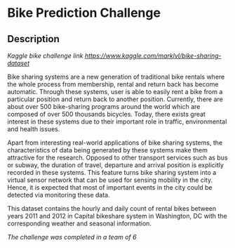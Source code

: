 # Bike Prediction Challenge

## Description

*Kaggle bike challenge link https://www.kaggle.com/marklvl/bike-sharing-dataset*

Bike sharing systems are a new generation of traditional bike rentals where the whole process from membership, rental and return back has become automatic. Through these systems, user is able to easily rent a bike from a particular position and return back to another position. Currently, there are about over 500 bike-sharing programs around the world which are composed of over 500 thousands bicycles. Today, there exists great interest in these systems due to their important role in traffic, environmental and health issues.  

Apart from interesting real-world applications of bike sharing systems, the characteristics of data being generated by these systems make them attractive for the research. Opposed to other transport services such as bus or subway, the duration of travel, departure and arrival position is explicitly recorded in these systems. This feature turns bike sharing system into a virtual sensor network that can be used for sensing mobility in the city. Hence, it is expected that most of important events in the city could be detected via monitoring these data.  

This dataset contains the hourly and daily count of rental bikes between years 2011 and 2012 in Capital bikeshare system in Washington, DC with the corresponding weather and seasonal information.  

*The challenge was completed in a team of 6*
